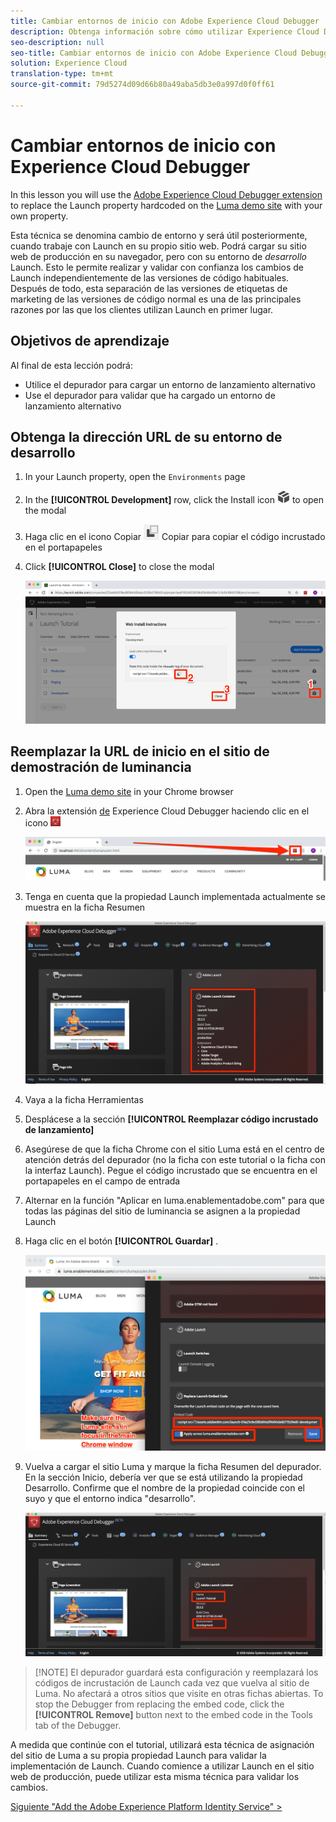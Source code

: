 ```yaml
---
title: Cambiar entornos de inicio con Adobe Experience Cloud Debugger
description: Obtenga información sobre cómo utilizar Experience Cloud Debugger para cargar distintos códigos incrustados de Launch. Esta lección forma parte del tutorial Implementación de Experience Cloud en sitios web con Launch.
seo-description: null
seo-title: Cambiar entornos de inicio con Adobe Experience Cloud Debugger
solution: Experience Cloud
translation-type: tm+mt
source-git-commit: 79d5274d09d66b80a49aba5db3e0a997d0f0ff61

---
```



# Cambiar entornos de inicio con Experience Cloud Debugger

In this lesson you will use the [Adobe Experience Cloud Debugger extension](https://chrome.google.com/webstore/detail/adobe-experience-cloud-de/ocdmogmohccmeicdhlhhgepeaijenapj) to replace the Launch property hardcoded on the [Luma demo site](https://luma.enablementadobe.com/content/luma/us/en.html) with your own property.

Esta técnica se denomina cambio de entorno y será útil posteriormente, cuando trabaje con Launch en su propio sitio web. Podrá cargar su sitio web de producción en su navegador, pero con su entorno de *desarrollo* Launch. Esto le permite realizar y validar con confianza los cambios de Launch independientemente de las versiones de código habituales.  Después de todo, esta separación de las versiones de etiquetas de marketing de las versiones de código normal es una de las principales razones por las que los clientes utilizan Launch en primer lugar.

## Objetivos de aprendizaje

Al final de esta lección podrá:

* Utilice el depurador para cargar un entorno de lanzamiento alternativo
* Use el depurador para validar que ha cargado un entorno de lanzamiento alternativo

## Obtenga la dirección URL de su entorno de desarrollo

1. In your Launch property, open the `Environments` page

1. In the **[!UICONTROL Development]** row, click the Install icon ![Install icon](images/launch-installIcon.png) to open the modal

1. Haga clic en el icono Copiar ![Copiar icono](images/launch-copyIcon.png) Copiar para copiar el código incrustado en el portapapeles

1. Click **[!UICONTROL Close]** to close the modal

   ![Icono de instalación](images/launch-copyInstallCode.png)

## Reemplazar la URL de inicio en el sitio de demostración de luminancia

1. Open the [Luma demo site](https://luma.enablementadobe.com/content/luma/us/en.html) in your Chrome browser

1. Abra la extensión [de](https://chrome.google.com/webstore/detail/adobe-experience-cloud-de/ocdmogmohccmeicdhlhhgepeaijenapj) Experience Cloud Debugger haciendo clic en el icono ![Debugger](images/icon-debugger.png)

   ![Haga clic en el icono del depurador](images/switchEnvironments-openDebugger.png)

1. Tenga en cuenta que la propiedad Launch implementada actualmente se muestra en la ficha Resumen

   ![Entorno de lanzamiento mostrado en Debugger](images/switchEnvironments-debuggerOnWeRetail-prod.png)

1. Vaya a la ficha Herramientas

1. Desplácese a la sección **[!UICONTROL Reemplazar código incrustado de lanzamiento]**

1. Asegúrese de que la ficha Chrome con el sitio Luma está en el centro de atención detrás del depurador (no la ficha con este tutorial o la ficha con la interfaz Launch).  Pegue el código incrustado que se encuentra en el portapapeles en el campo de entrada

1. Alternar en la función "Aplicar en luma.enablementadobe.com" para que todas las páginas del sitio de luminancia se asignen a la propiedad Launch

1. Haga clic en el botón **[!UICONTROL Guardar]** .

   ![Entorno de lanzamiento mostrado en Debugger](images/switchEnvironments-debugger-save.png)

1. Vuelva a cargar el sitio Luma y marque la ficha Resumen del depurador. En la sección Inicio, debería ver que se está utilizando la propiedad Desarrollo. Confirme que el nombre de la propiedad coincide con el suyo y que el entorno indica "desarrollo".

   ![Entorno de lanzamiento mostrado en Debugger](images/switchEnvironments-debuggerOnWeRetail.png)

>[!NOTE] El depurador guardará esta configuración y reemplazará los códigos de incrustación de Launch cada vez que vuelva al sitio de Luma. No afectará a otros sitios que visite en otras fichas abiertas. To stop the Debugger from replacing the embed code, click the **[!UICONTROL Remove]** button next to the embed code in the Tools tab of the Debugger.

A medida que continúe con el tutorial, utilizará esta técnica de asignación del sitio de Luma a su propia propiedad Launch para validar la implementación de Launch. Cuando comience a utilizar Launch en el sitio web de producción, puede utilizar esta misma técnica para validar los cambios.

[Siguiente "Add the Adobe Experience Platform Identity Service" &gt;](id-service.md)